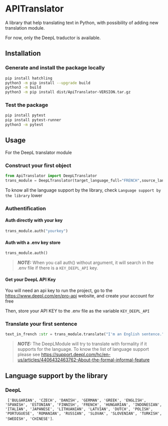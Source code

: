 # APITranslator
A library that help translating text in Python, with possibility of adding new translation module.

For now, only the DeepL traductor is available.

## Installation

### Generate and install the package locally

```bash
pip install hatchling
python3 -m pip install --upgrade build
python3 -m build
python3 -m pip install dist/ApiTranslator-VERSION.tar.gz
```
### Test the package

```bash
pip install pytest
pip install pytest-runner
python3 -m pytest
```

## Usage

For the DeepL translator module

### Construct your first object
```python
from ApiTranslator import DeepLTranslator
trans_module = DeepLTranslator(target_language_full="FRENCH",source_language=None)
```
To know all the language support by the library, check `Language support by the library` lower

### Authentification

#### Auth directly with your key

```python
trans_module.auth("yourkey")
```

#### Auth with a .env key store
```python
trans_module.auth()
```
> **_NOTE:_**  When you call auth() without argument, it will search in the .env file if there is a `KEY_DEEPL_API` key.

#### Get your DeepL API Key
You will need an api key to run the project, go to the https://www.deepl.com/en/pro-api website, and create your account for free

Then, store your API KEY to the .env file as the variable `KEY_DEEPL_API`

### Translate your first sentence

```python
text_in_french :str = trans_module.translate("I'm an English sentence.")
```
> **_NOTE:_** The DeepLModule will try to translate with formality if it supports for the language. To know the list of language support please see https://support.deepl.com/hc/en-us/articles/4406432463762-About-the-formal-informal-feature

## Language support by the library
### DeepL
 ` ['BULGARIAN', 'CZECH', 'DANISH', 'GERMAN', 'GREEK', 'ENGLISH', 'SPANISH', 'ESTONIAN', 'FINNISH', 'FRENCH', 'HUNGARIAN', 'INDONESIAN', 'ITALIAN', 'JAPANESE', 'LITHUANIAN', 'LATVIAN', 'DUTCH', 'POLISH', 'PORTUGUESE', 'ROMANIAN', 'RUSSIAN', 'SLOVAK', 'SLOVENIAN', 'TURKISH', 'SWEDISH', 'CHINESE']`.
